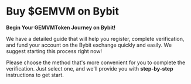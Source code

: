 # Buy $GEMVM on Bybit

**Begin Your GEMVMToken Journey on Bybit!**

We have a detailed guide that will help you register, complete verification, and fund your account on the Bybit exchange quickly and easily. We suggest starting this process right now!

Please choose the method that's more convenient for you to complete the verification. Just select one, and we'll provide you with **step-by-step** instructions to get start.
